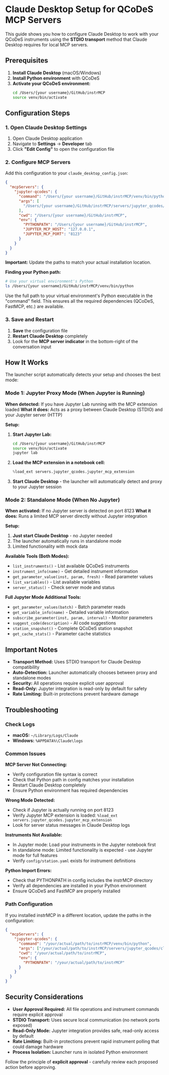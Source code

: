 # Claude Desktop Setup for QCoDeS MCP Servers

This guide shows you how to configure Claude Desktop to work with your QCoDeS instruments using the **STDIO transport** method that Claude Desktop requires for local MCP servers.

## Prerequisites

1. **Install Claude Desktop** (macOS/Windows)
2. **Install Python environment** with QCoDeS
3. **Activate your QCoDeS environment:**
   ```bash
   cd /Users/{your username}/GitHub/instrMCP
   source venv/bin/activate
   ```

## Configuration Steps

### 1. Open Claude Desktop Settings

1. Open Claude Desktop application
2. Navigate to **Settings** → **Developer** tab
3. Click **"Edit Config"** to open the configuration file

### 2. Configure MCP Servers

Add this configuration to your `claude_desktop_config.json`:

```json
{
  "mcpServers": {
    "jupyter-qcodes": {
      "command": "/Users/{your username}/GitHub/instrMCP/venv/bin/python",
      "args": [
        "/Users/{your username}/GitHub/instrMCP/servers/jupyter_qcodes/claude_launcher.py"
      ],
      "cwd": "/Users/{your username}/GitHub/instrMCP",
      "env": {
        "PYTHONPATH": "/Users/{your username}/GitHub/instrMCP",
        "JUPYTER_MCP_HOST": "127.0.0.1",
        "JUPYTER_MCP_PORT": "8123"
      }
    }
  }
}
```

**Important:** Update the paths to match your actual installation location.

**Finding your Python path:**

```bash
# Use your virtual environment's Python
ls /Users/{your username}/GitHub/instrMCP/venv/bin/python
```

Use the full path to your virtual environment's Python executable in the "command" field. This ensures all the required dependencies (QCoDeS, FastMCP, etc.) are available.

### 3. Save and Restart

1. **Save** the configuration file
2. **Restart Claude Desktop** completely
3. Look for the **MCP server indicator** in the bottom-right of the conversation input

## How It Works

The launcher script automatically detects your setup and chooses the best mode:

### Mode 1: Jupyter Proxy Mode (When Jupyter is Running)

**When detected:** If you have Jupyter Lab running with the MCP extension loaded
**What it does:** Acts as a proxy between Claude Desktop (STDIO) and your Jupyter server (HTTP)

**Setup:**
1. **Start Jupyter Lab:**
   ```bash
   cd /Users/{your username}/GitHub/instrMCP
   source venv/bin/activate
   jupyter lab
   ```

2. **Load the MCP extension in a notebook cell:**
   ```python
   %load_ext servers.jupyter_qcodes.jupyter_mcp_extension
   ```

3. **Start Claude Desktop** - the launcher will automatically detect and proxy to your Jupyter session

### Mode 2: Standalone Mode (When No Jupyter)

**When activated:** If no Jupyter server is detected on port 8123
**What it does:** Runs a limited MCP server directly without Jupyter integration

**Setup:**
1. **Just start Claude Desktop** - no Jupyter needed
2. The launcher automatically runs in standalone mode
3. Limited functionality with mock data

**Available Tools (Both Modes):**
- `list_instruments()` - List available QCoDeS instruments
- `instrument_info(name)` - Get detailed instrument information  
- `get_parameter_value(inst, param, fresh)` - Read parameter values
- `list_variables()` - List available variables
- `server_status()` - Check server mode and status

**Full Jupyter Mode Additional Tools:**
- `get_parameter_values(batch)` - Batch parameter reads
- `get_variable_info(name)` - Detailed variable information
- `subscribe_parameter(inst, param, interval)` - Monitor parameters
- `suggest_code(description)` - AI code suggestions
- `station_snapshot()` - Complete QCoDeS station snapshot
- `get_cache_stats()` - Parameter cache statistics

## Important Notes

- **Transport Method:** Uses STDIO transport for Claude Desktop compatibility
- **Auto-Detection:** Launcher automatically chooses between proxy and standalone modes  
- **Security:** All operations require explicit user approval
- **Read-Only:** Jupyter integration is read-only by default for safety
- **Rate Limiting:** Built-in protections prevent hardware damage

## Troubleshooting

### Check Logs

- **macOS:** `~/Library/Logs/Claude`
- **Windows:** `%APPDATA%\Claude\logs`

### Common Issues

**MCP Server Not Connecting:**

- Verify configuration file syntax is correct
- Check that Python path in config matches your installation
- Restart Claude Desktop completely
- Ensure Python environment has required dependencies

**Wrong Mode Detected:**

- Check if Jupyter is actually running on port 8123
- Verify Jupyter MCP extension is loaded: `%load_ext servers.jupyter_qcodes.jupyter_mcp_extension`
- Look for server status messages in Claude Desktop logs

**Instruments Not Available:**

- In Jupyter mode: Load your instruments in the Jupyter notebook first
- In standalone mode: Limited functionality is expected - use Jupyter mode for full features
- Verify `config/station.yaml` exists for instrument definitions

**Python Import Errors:**

- Check that PYTHONPATH in config includes the instrMCP directory
- Verify all dependencies are installed in your Python environment
- Ensure QCoDeS and FastMCP are properly installed

### Path Configuration

If you installed instrMCP in a different location, update the paths in the configuration:

```json
{
  "mcpServers": {
    "jupyter-qcodes": {
      "command": "/your/actual/path/to/instrMCP/venv/bin/python",
      "args": ["/your/actual/path/to/instrMCP/servers/jupyter_qcodes/claude_launcher.py"],
      "cwd": "/your/actual/path/to/instrMCP",
      "env": {
        "PYTHONPATH": "/your/actual/path/to/instrMCP"
      }
    }
  }
}
```

## Security Considerations

- **User Approval Required:** All file operations and instrument commands require explicit approval
- **STDIO Transport:** Uses secure local communication (no network ports exposed)
- **Read-Only Mode:** Jupyter integration provides safe, read-only access by default
- **Rate Limiting:** Built-in protections prevent rapid instrument polling that could damage hardware
- **Process Isolation:** Launcher runs in isolated Python environment

Follow the principle of **explicit approval** - carefully review each proposed action before approving.
